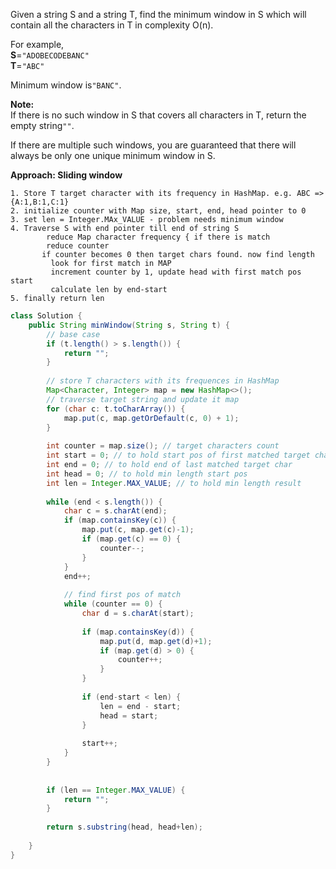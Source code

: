 Given a string S and a string T, find the minimum window in S which will contain all the characters in T in complexity O\(n\).

For example,  
**S**=`"ADOBECODEBANC"`  
**T**=`"ABC"`

Minimum window is`"BANC"`.

**Note:**  
If there is no such window in S that covers all characters in T, return the empty string`""`.

If there are multiple such windows, you are guaranteed that there will always be only one unique minimum window in S.

**Approach: Sliding window**

```
1. Store T target character with its frequency in HashMap. e.g. ABC => {A:1,B:1,C:1}
2. initialize counter with Map size, start, end, head pointer to 0 
3. set len = Integer.MAx_VALUE - problem needs minimum window
4. Traverse S with end pointer till end of string S 
        reduce Map character frequency { if there is match 
        reduce counter
       if counter becomes 0 then target chars found. now find length
         look for first match in MAP
         increment counter by 1, update head with first match pos start
         calculate len by end-start      
5. finally return len         
```

```java
class Solution {
    public String minWindow(String s, String t) {
        // base case
        if (t.length() > s.length()) {
            return "";
        }
        
        // store T characters with its frequences in HashMap
        Map<Character, Integer> map = new HashMap<>();
        // traverse target string and update it map
        for (char c: t.toCharArray()) {
            map.put(c, map.getOrDefault(c, 0) + 1);
        }
        
        int counter = map.size(); // target characters count
        int start = 0; // to hold start pos of first matched target char
        int end = 0; // to hold end of last matched target char
        int head = 0; // to hold min length start pos
        int len = Integer.MAX_VALUE; // to hold min length result
        
        while (end < s.length()) {
            char c = s.charAt(end);
            if (map.containsKey(c)) {
                map.put(c, map.get(c)-1);
                if (map.get(c) == 0) {
                    counter--;
                }
            }
            end++;
            
            // find first pos of match
            while (counter == 0) {
                char d = s.charAt(start);
                
                if (map.containsKey(d)) {
                    map.put(d, map.get(d)+1);
                    if (map.get(d) > 0) {
                        counter++;
                    }
                }
                
                if (end-start < len) {
                    len = end - start;
                    head = start;
                }
                
                start++;
            }
        }
        
        
        if (len == Integer.MAX_VALUE) {
            return "";
        }
        
        return s.substring(head, head+len);
        
    }
}
```




